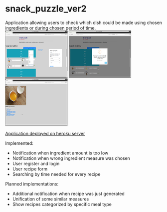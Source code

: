 # snack_puzzle_ver2
Application allowing users to check which dish could be made using chosen ingredients or during chosen period of time.  
<img src="snack_puzzle/static/images/snack01.png" alt="Snack Puzzle" width="200" height="150"/>
<img src="snack_puzzle/static/images/snack02.png" alt="Snack Puzzle" width="200" height="150"/>
<img src="snack_puzzle/static/images/snack03.png" alt="Snack Puzzle" width="200" height="150"/>

<a href="https://snack-puzzle.herokuapp.com/">Application deployed on heroku server</a>

Implemented:
- Notification when ingredient amount is too low
- Notification when wrong ingredient measure was chosen
- User register and login
- User recipe form
- Searching by time needed for every recipe

Planned implementations:
- Additional notification when recipe was just generated
- Unification of some similar measures
- Show recipes categorized by specific meal type

